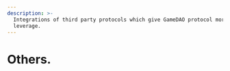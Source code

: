 ```yaml
---
description: >-
  Integrations of third party protocols which give GameDAO protocol more
  leverage.
---
```


# Others.

